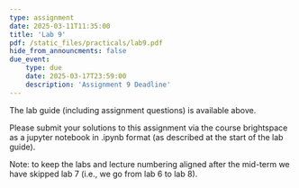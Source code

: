 ```yaml
---
type: assignment
date: 2025-03-11T11:35:00
title: 'Lab 9'
pdf: /static_files/practicals/lab9.pdf
hide_from_announcments: false
due_event: 
    type: due
    date: 2025-03-17T23:59:00
    description: 'Assignment 9 Deadline'
---
```


The lab guide (including assignment questions) is available above.

Please submit your solutions to this assignment via the course brightspace as a jupyter notebook in .ipynb format (as described at the start of the lab guide).

Note: to keep the labs and lecture numbering aligned after the mid-term we have skipped lab 7 (i.e., we go from lab 6 to lab 8).
